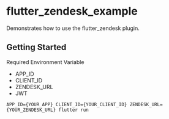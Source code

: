 # flutter_zendesk_example

Demonstrates how to use the flutter_zendesk plugin.

## Getting Started

Required Environment Variable

- APP_ID
- CLIENT_ID
- ZENDESK_URL
- JWT


```
APP_ID={YOUR_APP} CLIENT_ID={YOUR_CLIENT_ID} ZENDESK_URL={YOUR_ZENDESK_URL} flutter run 
```

  